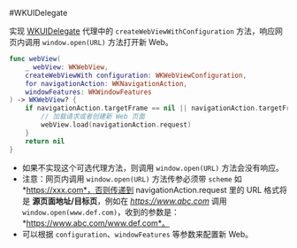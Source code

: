 #WKUIDelegate

实现 [WKUIDelegate](https://developer.apple.com/documentation/webkit/wkuidelegate) 代理中的 `createWebViewWithConfiguration` 方法，响应网页内调用 `window.open(URL)` 方法打开新 Web。

```SWIFT
func webView(
    _ webView: WKWebView,
    createWebViewWith configuration: WKWebViewConfiguration,
    for navigationAction: WKNavigationAction,
    windowFeatures: WKWindowFeatures
) -> WKWebView? {
    if navigationAction.targetFrame == nil || navigationAction.targetFrame?.isMainFrame == false {
        // 加载请求或者创建新 Web 页面
        webView.load(navigationAction.request)
    }
    return nil
}
```

- 如果不实现这个可选代理方法，则调用 `window.open(URL)` 方法会没有响应。
- 注意：网页内调用 `window.open(URL)` 方法传参必须带 `scheme` 如 *https://xxx.com*，否则传递到 navigationAction.request 里的 URL 格式将是 **源页面地址/目标页**，例如在 *https://www.abc.com* 调用 `window.open(www.def.com)`，收到的参数是：*https://www.abc.com/www.def.com*。
- 可以根据 `configuration`、`windowFeatures` 等参数来配置新 Web。